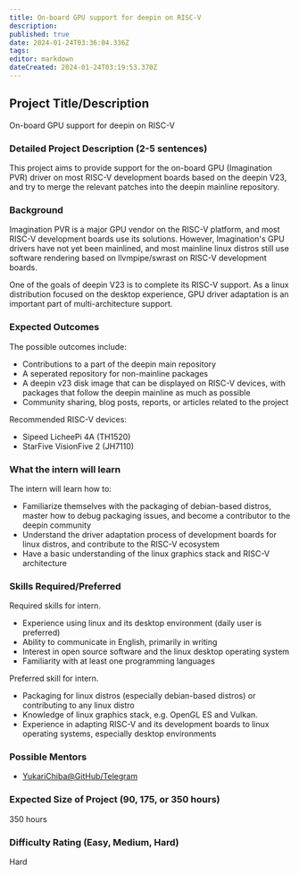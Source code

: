 ```yaml
---
title: On-board GPU support for deepin on RISC-V
description: 
published: true
date: 2024-01-24T03:36:04.336Z
tags: 
editor: markdown
dateCreated: 2024-01-24T03:19:53.370Z
---
```


## Project Title/Description

On-board GPU support for deepin on RISC-V
  
### Detailed Project Description (2-5 sentences)

This project aims to provide support for the on-board GPU (Imagination PVR) driver on most RISC-V development boards based on the deepin V23, and try to merge the relevant patches into the deepin mainline repository.

### Background

Imagination PVR is a major GPU vendor on the RISC-V platform, and most RISC-V development boards use its solutions. However, Imagination's GPU drivers have not yet been mainlined, and most mainline linux distros still use software rendering based on llvmpipe/swrast on RISC-V development boards.

One of the goals of deepin V23 is to complete its RISC-V support. As a linux distribution focused on the desktop experience, GPU driver adaptation is an important part of multi-architecture support.

### Expected Outcomes

The possible outcomes include:
- Contributions to a part of the deepin main repository
- A seperated repository for non-mainline packages
- A deepin v23 disk image that can be displayed on RISC-V devices, with packages that follow the deepin mainline as much as possible
- Community sharing, blog posts, reports, or articles related to the project

Recommended RISC-V devices:
- Sipeed LicheePi 4A (TH1520)
- StarFive VisionFive 2 (JH7110)

### What the intern will learn

The intern will learn how to:
- Familiarize themselves with the packaging of debian-based distros, master how to debug packaging issues, and become a contributor to the deepin community
- Understand the driver adaptation process of development boards for linux distros, and contribute to the RISC-V ecosystem
- Have a basic understanding of the linux graphics stack and RISC-V architecture

### Skills Required/Preferred

Required skills for intern.

- Experience using linux and its desktop environment (daily user is preferred)
- Ability to communicate in English, primarily in writing
- Interest in open source software and the linux desktop operating system
- Familiarity with at least one programming languages

Preferred skill for intern.

- Packaging for linux distros (especially debian-based distros) or contributing to any linux distro
- Knowledge of linux graphics stack, e.g. OpenGL ES and Vulkan.
- Experience in adapting RISC-V and its development boards to linux operating systems, especially desktop environments

### Possible Mentors

- [YukariChiba@GitHub/Telegram](https://github.com/YukariChiba)

### Expected Size of Project (90, 175, or 350 hours)

350 hours

### Difficulty Rating (Easy, Medium, Hard)

Hard